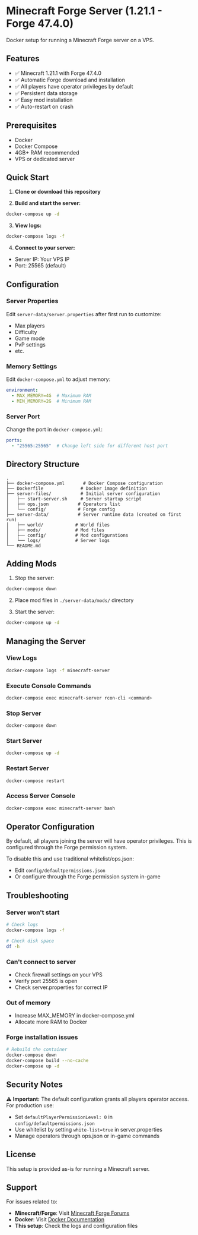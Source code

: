 # Minecraft Forge Server (1.21.1 - Forge 47.4.0)

Docker setup for running a Minecraft Forge server on a VPS.

## Features

- ✅ Minecraft 1.21.1 with Forge 47.4.0
- ✅ Automatic Forge download and installation
- ✅ All players have operator privileges by default
- ✅ Persistent data storage
- ✅ Easy mod installation
- ✅ Auto-restart on crash

## Prerequisites

- Docker
- Docker Compose
- 4GB+ RAM recommended
- VPS or dedicated server

## Quick Start

1. **Clone or download this repository**

2. **Build and start the server:**
```bash
docker-compose up -d
```

3. **View logs:**
```bash
docker-compose logs -f
```

4. **Connect to your server:**
- Server IP: Your VPS IP
- Port: 25565 (default)

## Configuration

### Server Properties

Edit `server-data/server.properties` after first run to customize:
- Max players
- Difficulty
- Game mode
- PvP settings
- etc.

### Memory Settings

Edit `docker-compose.yml` to adjust memory:
```yaml
environment:
  - MAX_MEMORY=4G  # Maximum RAM
  - MIN_MEMORY=2G  # Minimum RAM
```

### Server Port

Change the port in `docker-compose.yml`:
```yaml
ports:
  - "25565:25565"  # Change left side for different host port
```

## Directory Structure

```
.
├── docker-compose.yml       # Docker Compose configuration
├── Dockerfile              # Docker image definition
├── server-files/           # Initial server configuration
│   ├── start-server.sh     # Server startup script
│   ├── ops.json           # Operators list
│   └── config/            # Forge config
├── server-data/           # Server runtime data (created on first run)
│   ├── world/            # World files
│   ├── mods/             # Mod files
│   ├── config/           # Mod configurations
│   └── logs/             # Server logs
└── README.md
```

## Adding Mods

1. Stop the server:
```bash
docker-compose down
```

2. Place mod files in `./server-data/mods/` directory

3. Start the server:
```bash
docker-compose up -d
```

## Managing the Server

### View Logs
```bash
docker-compose logs -f minecraft-server
```

### Execute Console Commands
```bash
docker-compose exec minecraft-server rcon-cli <command>
```

### Stop Server
```bash
docker-compose down
```

### Start Server
```bash
docker-compose up -d
```

### Restart Server
```bash
docker-compose restart
```

### Access Server Console
```bash
docker-compose exec minecraft-server bash
```

## Operator Configuration

By default, all players joining the server will have operator privileges. This is configured through the Forge permission system.

To disable this and use traditional whitelist/ops.json:
- Edit `config/defaultpermissions.json`
- Or configure through the Forge permission system in-game

## Troubleshooting

### Server won't start
```bash
# Check logs
docker-compose logs -f

# Check disk space
df -h
```

### Can't connect to server
- Check firewall settings on your VPS
- Verify port 25565 is open
- Check server.properties for correct IP

### Out of memory
- Increase MAX_MEMORY in docker-compose.yml
- Allocate more RAM to Docker

### Forge installation issues
```bash
# Rebuild the container
docker-compose down
docker-compose build --no-cache
docker-compose up -d
```

## Security Notes

⚠️ **Important:** The default configuration grants all players operator access. For production use:
- Set `defaultPlayerPermissionLevel: 0` in `config/defaultpermissions.json`
- Use whitelist by setting `white-list=true` in server.properties
- Manage operators through ops.json or in-game commands

## License

This setup is provided as-is for running a Minecraft server.

## Support

For issues related to:
- **Minecraft/Forge**: Visit [Minecraft Forge Forums](https://forums.minecraftforge.net/)
- **Docker**: Visit [Docker Documentation](https://docs.docker.com/)
- **This setup**: Check the logs and configuration files 